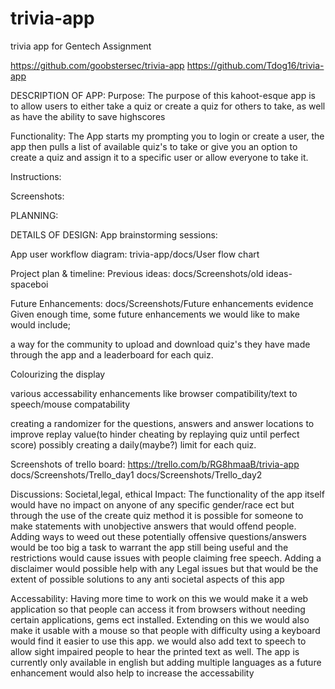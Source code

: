 # trivia-app
trivia app for Gentech Assignment



https://github.com/goobstersec/trivia-app
https://github.com/Tdog16/trivia-app

DESCRIPTION OF APP:
Purpose:
The purpose of this kahoot-esque app is to allow users to either take a quiz or create
a quiz for others to take, as well as have the ability to save highscores

Functionality:
The App starts my prompting you to login or create a user, the app then pulls
a list of available quiz's to take or give you an option to create a quiz and assign
it to a specific user or allow everyone to take it.

Instructions:


Screenshots:

PLANNING:

DETAILS OF DESIGN:
App brainstorming sessions:

App user workflow diagram:
trivia-app/docs/User flow chart

Project plan & timeline:
Previous ideas: 
docs/Screenshots/old ideas-spaceboi

Future Enhancements: 
docs/Screenshots/Future enhancements evidence
Given enough time, some future enhancements we would like to make would include;
 
a way for the community to upload and download quiz's they have made through
the app and a leaderboard for each quiz.

Colourizing the display

various accessability enhancements like browser compatibility/text to speech/mouse compatability

creating a randomizer for the questions, answers and answer locations to improve replay 
value(to hinder cheating by replaying quiz until perfect score)
possibly creating a daily(maybe?) limit for each quiz.


Screenshots of trello board:
https://trello.com/b/RG8hmaaB/trivia-app
docs/Screenshots/Trello_day1
docs/Screenshots/Trello_day2

Discussions:
Societal,legal, ethical Impact: The functionality of the app itself would have no impact on anyone of any specific gender/race ect but through the use 
of the create quiz method it is possible for someone to make statements with unobjective answers that would offend people. Adding ways to
weed out these potentially offensive questions/answers would be too big a task to warrant the app still being useful and the restrictions would cause
issues with people claiming free speech. Adding a disclaimer would possible help with any Legal issues but that would be the extent of 
possible solutions to any anti societal aspects of this app

Accessability: Having more time to work on this we would make it a web application so that people can access it from browsers without needing
certain applications, gems ect installed. Extending on this we would also make it usable with a mouse so that people with difficulty using a keyboard
would find it easier to use this app. we would also add text to speech to allow sight impaired people to hear the printed text as well.
The app is currently only available in english but adding multiple languages as a future enhancement would also help to increase the accessability





